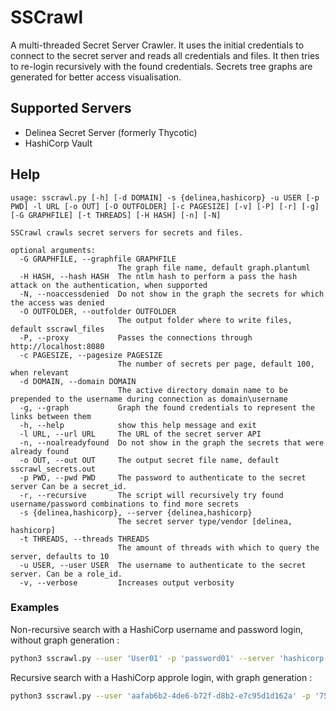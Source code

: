 # SSCrawl

A multi-threaded Secret Server Crawler. It uses the initial credentials to connect to the secret server and reads all credentials and files. It then tries to re-login recursively with the found credentials. Secrets tree graphs are generated for better access visualisation.

## Supported Servers

* Delinea Secret Server (formerly Thycotic)
* HashiCorp Vault

## Help

```text
usage: sscrawl.py [-h] [-d DOMAIN] -s {delinea,hashicorp} -u USER [-p PWD] -l URL [-o OUT] [-O OUTFOLDER] [-c PAGESIZE] [-v] [-P] [-r] [-g] [-G GRAPHFILE] [-t THREADS] [-H HASH] [-n] [-N]

SSCrawl crawls secret servers for secrets and files.

optional arguments:
  -G GRAPHFILE, --graphfile GRAPHFILE
                        The graph file name, default graph.plantuml
  -H HASH, --hash HASH  The ntlm hash to perform a pass the hash attack on the authentication, when supported
  -N, --noaccessdenied  Do not show in the graph the secrets for which the access was denied
  -O OUTFOLDER, --outfolder OUTFOLDER
                        The output folder where to write files, default sscrawl_files
  -P, --proxy           Passes the connections through http://localhost:8080
  -c PAGESIZE, --pagesize PAGESIZE
                        The number of secrets per page, default 100, when relevant
  -d DOMAIN, --domain DOMAIN
                        The active directory domain name to be prepended to the username during connection as domain\username
  -g, --graph           Graph the found credentials to represent the links between them
  -h, --help            show this help message and exit
  -l URL, --url URL     The URL of the secret server API
  -n, --noalreadyfound  Do not show in the graph the secrets that were already found
  -o OUT, --out OUT     The output secret file name, default sscrawl_secrets.out
  -p PWD, --pwd PWD     The password to authenticate to the secret server Can be a secret_id.
  -r, --recursive       The script will recursively try found username/password combinations to find more secrets
  -s {delinea,hashicorp}, --server {delinea,hashicorp}
                        The secret server type/vendor [delinea, hashicorp]
  -t THREADS, --threads THREADS
                        The amount of threads with which to query the server, defaults to 10
  -u USER, --user USER  The username to authenticate to the secret server. Can be a role_id.
  -v, --verbose         Increases output verbosity
```

### Examples

Non-recursive search with a HashiCorp username and password login, without graph generation :

```bash
python3 sscrawl.py --user 'User01' -p 'password01' --server 'hashicorp' --url "http://192.168.59.104:8200"
```

Recursive search with a HashiCorp approle login, with graph generation :

```bash
python3 sscrawl.py --user 'aafab6b2-4de6-b72f-d8b2-e7c95d1d162a' -p '75091e8c-0c11-510e-b1e3-e87ddd50c27c' --server 'hashicorp' --url "http://192.168.59.104:8200" --graph --recursive
```
